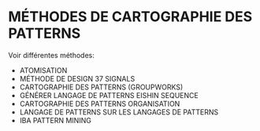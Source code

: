 # MÉTHODES DE CARTOGRAPHIE DES PATTERNS

Voir différentes méthodes:

- ATOMISATION
- MÉTHODE DE DESIGN 37 SIGNALS
- CARTOGRAPHIE DES PATTERNS (GROUPWORKS)
- GÉNÉRER LANGAGE DE PATTERNS EISHIN SEQUENCE
- CARTOGRAPHIE DES PATTERNS ORGANISATION
- LANGAGE DE PATTERNS SUR LES LANGAGES DE PATTERNS
- IBA PATTERN MINING

